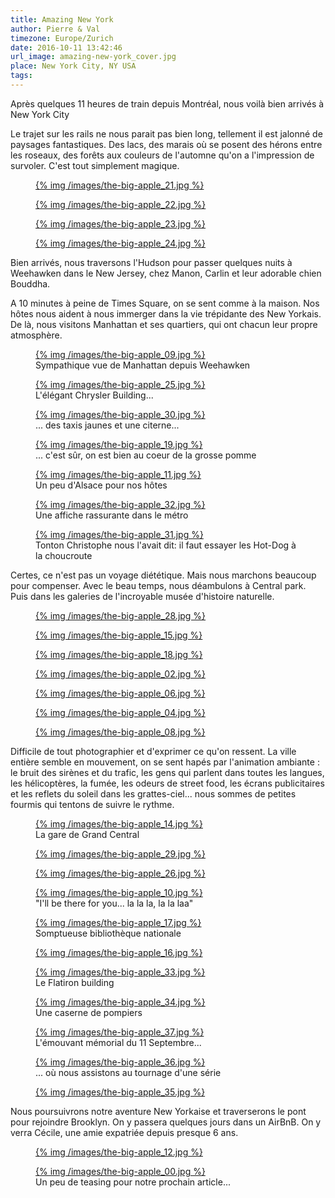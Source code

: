 ```yaml
---
title: Amazing New York
author: Pierre & Val
timezone: Europe/Zurich
date: 2016-10-11 13:42:46
url_image: amazing-new-york_cover.jpg
place: New York City, NY USA
tags:
---
```


Après quelques 11 heures de train depuis Montréal, nous voilà bien arrivés à New York City

Le trajet sur les rails ne nous parait pas bien long, tellement il est jalonné de paysages fantastiques. Des lacs, des marais où se posent des hérons entre les roseaux, des forêts aux couleurs de l'automne qu'on a l'impression de survoler. C'est tout simplement magique.

<div class="figure-grid gallery">

  <figure class="figure-100"><a href="/images/the-big-apple_21@2x.jpg">{% img /images/the-big-apple_21.jpg %}</a><figcaption></figcaption></figure>

  <figure class="figure-50"><a href="/images/the-big-apple_22@2x.jpg">{% img /images/the-big-apple_22.jpg %}</a><figcaption></figcaption></figure>

  <figure class="figure-50"><a href="/images/the-big-apple_23@2x.jpg">{% img /images/the-big-apple_23.jpg %}</a><figcaption></figcaption></figure>

  <figure class="figure-100"><a href="/images/the-big-apple_24@2x.jpg">{% img /images/the-big-apple_24.jpg %}</a><figcaption></figcaption></figure>

</div>

Bien arrivés, nous traversons l'Hudson pour passer quelques nuits à Weehawken dans le New Jersey, chez Manon, Carlin et leur adorable chien Bouddha.

A 10 minutes à peine de Times Square, on se sent comme à la maison. Nos hôtes nous aident à nous immerger dans la vie trépidante des New Yorkais. De là, nous visitons Manhattan et ses quartiers, qui ont chacun leur propre atmosphère.

<div class="figure-grid gallery">

  <figure class="figure-100"><a href="/images/the-big-apple_09@2x.jpg">{% img /images/the-big-apple_09.jpg %}</a><figcaption>Sympathique vue de Manhattan depuis Weehawken</figcaption></figure>

  <figure class="figure-50"><a href="/images/the-big-apple_25@2x.jpg">{% img /images/the-big-apple_25.jpg %}</a><figcaption>L'élégant Chrysler Building...</figcaption></figure>

  <figure class="figure-50"><a href="/images/the-big-apple_30@2x.jpg">{% img /images/the-big-apple_30.jpg %}</a><figcaption>... des taxis jaunes et une citerne...</figcaption></figure>

  <figure class="figure-100"><a href="/images/the-big-apple_19@2x.jpg">{% img /images/the-big-apple_19.jpg %}</a><figcaption>... c'est sûr, on est bien au coeur de la grosse pomme</figcaption></figure>

  <figure class="figure-50"><a href="/images/the-big-apple_11@2x.jpg">{% img /images/the-big-apple_11.jpg %}</a><figcaption>Un peu d'Alsace pour nos hôtes</figcaption></figure>

  <figure class="figure-50"><a href="/images/the-big-apple_32@2x.jpg">{% img /images/the-big-apple_32.jpg %}</a><figcaption>Une affiche rassurante dans le métro</figcaption></figure>


  <figure class="figure-100"><a href="/images/the-big-apple_31@2x.jpg">{% img /images/the-big-apple_31.jpg %}</a><figcaption>Tonton Christophe nous l'avait dit: il faut essayer les Hot-Dog à la choucroute</figcaption></figure>
</div>

Certes, ce n'est pas un voyage diététique. Mais nous marchons beaucoup pour compenser. Avec le beau temps, nous déambulons à Central park. Puis dans les galeries de l'incroyable musée d'histoire naturelle.

<div class="figure-grid gallery">

  <figure class="figure-100"><a href="/images/the-big-apple_28@2x.jpg">{% img /images/the-big-apple_28.jpg %}</a><figcaption></figcaption></figure>

  <figure class="figure-100"><a href="/images/the-big-apple_15@2x.jpg">{% img /images/the-big-apple_15.jpg %}</a><figcaption></figcaption></figure>

  <figure class="figure-100"><a href="/images/the-big-apple_18@2x.jpg">{% img /images/the-big-apple_18.jpg %}</a><figcaption></figcaption></figure>

  <figure class="figure-100"><a href="/images/the-big-apple_02@2x.jpg">{% img /images/the-big-apple_02.jpg %}</a><figcaption></figcaption></figure>

  <figure class="figure-100"><a href="/images/the-big-apple_06@2x.jpg">{% img /images/the-big-apple_06.jpg %}</a><figcaption></figcaption></figure>

  <figure class="figure-100"><a href="/images/the-big-apple_04@2x.jpg">{% img /images/the-big-apple_04.jpg %}</a><figcaption></figcaption></figure>

  <figure class="figure-100"><a href="/images/the-big-apple_08@2x.jpg">{% img /images/the-big-apple_08.jpg %}</a><figcaption></figcaption></figure>

</div>

Difficile de tout photographier et d'exprimer ce qu'on ressent. La ville entière semble en mouvement, on se sent hapés par l'animation ambiante : le bruit des sirènes et du trafic, les gens qui parlent dans toutes les langues, les hélicoptères, la fumée, les odeurs de street food, les écrans publicitaires et les reflets du soleil dans les grattes-ciel... nous sommes de petites fourmis qui tentons de suivre le rythme.

<div class="figure-grid gallery">

  <figure class="figure-100"><a href="/images/the-big-apple_14@2x.jpg">{% img /images/the-big-apple_14.jpg %}</a><figcaption>La gare de Grand Central</figcaption></figure>

  <figure class="figure-100"><a href="/images/the-big-apple_29@2x.jpg">{% img /images/the-big-apple_29.jpg %}</a><figcaption></figcaption></figure>

  <figure class="figure-100"><a href="/images/the-big-apple_26@2x.jpg">{% img /images/the-big-apple_26.jpg %}</a><figcaption></figcaption></figure>

  <figure class="figure-50"><a href="/images/the-big-apple_10@2x.jpg">{% img /images/the-big-apple_10.jpg %}</a><figcaption>"I'll be there for you... la la la, la la laa"</figcaption></figure>

  <figure class="figure-50"><a href="/images/the-big-apple_17@2x.jpg">{% img /images/the-big-apple_17.jpg %}</a><figcaption>Somptueuse bibliothèque nationale</figcaption></figure>

  <figure class="figure-100"><a href="/images/the-big-apple_16@2x.jpg">{% img /images/the-big-apple_16.jpg %}</a><figcaption></figcaption></figure>

  <figure class="figure-50"><a href="/images/the-big-apple_33@2x.jpg">{% img /images/the-big-apple_33.jpg %}</a><figcaption>Le Flatiron building</figcaption></figure>

  <figure class="figure-50"><a href="/images/the-big-apple_34@2x.jpg">{% img /images/the-big-apple_34.jpg %}</a><figcaption>Une caserne de pompiers</figcaption></figure>

  <figure class="figure-100"><a href="/images/the-big-apple_37@2x.jpg">{% img /images/the-big-apple_37.jpg %}</a><figcaption>L'émouvant mémorial du 11 Septembre...</figcaption></figure>

  <figure class="figure-100"><a href="/images/the-big-apple_36@2x.jpg">{% img   /images/the-big-apple_36.jpg %}</a><figcaption>... où nous assistons au tournage d'une série</figcaption></figure>

  <figure class="figure-100"><a href="/images/the-big-apple_35@2x.jpg">{% img /images/the-big-apple_35.jpg %}</a><figcaption></figcaption></figure>

</div>

Nous poursuivrons notre aventure New Yorkaise et traverserons le pont pour rejoindre Brooklyn. On y passera quelques jours dans un AirBnB. On y verra Cécile, une amie expatriée depuis presque 6 ans.

<div class="figure-grid gallery">

  <figure class="figure-100"><a href="/images/the-big-apple_12@2x.jpg">{% img /images/the-big-apple_12.jpg %}</a><figcaption></figcaption></figure>

  <figure class="figure-100"><a href="/images/the-big-apple_00@2x.jpg">{% img /images/the-big-apple_00.jpg %}</a><figcaption>Un peu de teasing pour notre prochain article...</figcaption></figure>

</div>
